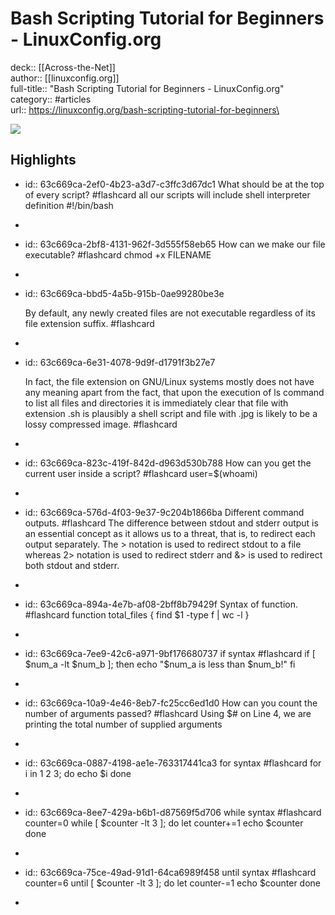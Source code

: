 # Bash Scripting Tutorial for Beginners - LinuxConfig.org

deck:: [[Across-the-Net]]\
author:: [[linuxconfig.org]]\
full-title:: "Bash Scripting Tutorial for Beginners - LinuxConfig.org"\
category:: #articles\
url:: https://linuxconfig.org/bash-scripting-tutorial-for-beginners\

![](https://readwise-assets.s3.amazonaws.com/static/images/article4.6bc1851654a0.png)
## Highlights
- id:: 63c669ca-2ef0-4b23-a3d7-c3ffc3d67dc1
   What should be at the top of every script? #flashcard 
    all our scripts will include shell interpreter definition #!/bin/bash
-
- id:: 63c669ca-2bf8-4131-962f-3d555f58eb65
   How can we make our file executable? #flashcard 
    chmod +x FILENAME
-
- id:: 63c669ca-bbd5-4a5b-915b-0ae99280be3e
  
  By default, any newly created files are not executable regardless of its file extension suffix. #flashcard
-
- id:: 63c669ca-6e31-4078-9d9f-d1791f3b27e7
  
  In fact, the file extension on GNU/Linux systems mostly does not have any meaning apart from the fact, that upon the execution of ls command to list all files and directories it is immediately clear that file with extension .sh is plausibly a shell script and file with .jpg is likely to be a lossy compressed image. #flashcard
-
- id:: 63c669ca-823c-419f-842d-d963d530b788
   How can you get the current user inside a script? #flashcard 
    user=$(whoami)
-
- id:: 63c669ca-576d-4f03-9e37-9c204b1866ba
   Different command outputs. #flashcard 
    The difference between stdout and stderr output is an essential concept as it allows us to a threat, that is, to redirect each output separately. The > notation is used to redirect stdout to a file whereas 2> notation is used to redirect stderr and &> is used to redirect both stdout and stderr.
-
- id:: 63c669ca-894a-4e7b-af08-2bff8b79429f
   Syntax of function. #flashcard 
    function total_files {
     find $1 -type f | wc -l
     }
-
- id:: 63c669ca-7ee9-42c6-a971-9bf176680737
   if syntax #flashcard 
    if [ $num_a -lt $num_b ]; then
     echo "$num_a is less than $num_b!"
     fi
-
- id:: 63c669ca-10a9-4e46-8eb7-fc25cc6ed1d0
   How can you count the number of arguments passed? #flashcard 
    Using $# on Line 4, we are printing the total number of supplied arguments
-
- id:: 63c669ca-0887-4198-ae1e-763317441ca3
   for syntax #flashcard 
    for i in 1 2 3; do
     echo $i
     done
-
- id:: 63c669ca-8ee7-429a-b6b1-d87569f5d706
   while syntax #flashcard 
    counter=0
     while [ $counter -lt 3 ]; do
     let counter+=1
     echo $counter
     done
-
- id:: 63c669ca-75ce-49ad-91d1-64ca6989f458
   until syntax #flashcard 
    counter=6
     until [ $counter -lt 3 ]; do
     let counter-=1
     echo $counter
     done
-